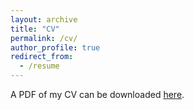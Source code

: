 ```yaml
---
layout: archive
title: "CV"
permalink: /cv/
author_profile: true
redirect_from:
  - /resume
---
```


A PDF of my CV can be downloaded [here](http://jhparkastro.github.io/files/jpark_cv.pdf).

